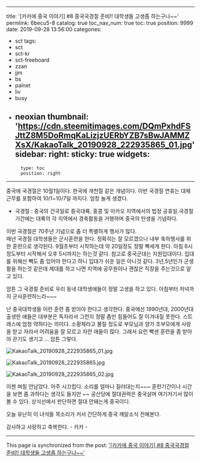 
---
title: '[카카에 중국 이야기] #8 중국국경절 준비!! 대학생들 고생좀 하는구나~~'
permlink: 6becu5-8
catalog: true
toc_nav_num: true
toc: true
position: 9999
date: 2019-09-28 13:56:00
categories:
- sct
tags:
- sct
- sct-kr
- sct-freeboard
- zzan
- jjm
- bs
- palnet
- liv
- busy
- neoxian
thumbnail: 'https://cdn.steemitimages.com/DQmPxhdFSJttZ8M5DoRmqKaLizjzUERbYZB7sBwJAMMZXsX/KakaoTalk_20190928_222935865_01.jpg'
sidebar:
    right:
        sticky: true
widgets:
    -
        type: toc
        position: right
---


중국에 국경절은 10월1일이다.  한국에 개천절 같은 개념이다.
이번 국경절 연휴는 대체근무를 포함하여 10/1~10/7일 까지다. 
엄청 놀게 생겼다.  

- 국경절 : 중국의 건국일로 중국대륙, 홍콩 및 마카오 지역에서의 법정 공휴일.국경절 기간에는 대륙의 각 지역에서 경축활동을 거행하며 중국의 탄생을 기념하다. 


이번 국경절은 70주년 기념으로 좀 더 특별하게 행사가 많다.  
매년 국경절 대학생들은 군사훈련을 한다.  정확히는 잘 모르겠으나 내부 축하행사를 위한 훈련으로 생각된다.
9월초부터 시작하는데 약 20일정도 정말 빡세게 한다.  아침 6시 정도부터 시작해서 오후 5시까지는 하는것 같다. 참고로 중국군대는 지원입대이다.   입대를 위해선 빽도 좀 있어야 한다고 하니 입대가 쉬운 일은 아니것 같다.  3년,5년인가 군생활을 하는것 같은데 제대를 하고 나면 지역에 공무원이나 괜찮은 직장을 주는것으로 알고 있다. 

암튼 그 국경절 준비로  우리 동네 대학생애들이 정말 고생을 하고 있다. 아침부터 저녁까지 군사훈련하느라~~~

난 중국대학생들 이런 훈련 좀 받아야 한다고 생각한다. 
중국에선 1990년대, 2000년대 출생한 애들은 대부분은 독자라서 그런지 정말 좀만 힘들어도 잘 이겨내질 못한다. 스트레스에 엄청 약하다는 의미다.  소황제라고 불릴 정도로 부모님과 양가  조부모에게 사랑을 받고 자라서 어려움을 잘 모르고 자란 애들이 많다.  그래서 요런 빡센 훈련을 좀  받아야 끈기도 생기고 ...  암튼 그렇다. 


![KakaoTalk_20190928_222935865_01.jpg](https://cdn.steemitimages.com/DQmPxhdFSJttZ8M5DoRmqKaLizjzUERbYZB7sBwJAMMZXsX/KakaoTalk_20190928_222935865_01.jpg)

![KakaoTalk_20190928_222935865.jpg](https://cdn.steemitimages.com/DQmPtMzxKxD3R7Qhy847J7fUAEvekxdNxrrUGrVmekY1Niv/KakaoTalk_20190928_222935865.jpg)

![KakaoTalk_20190928_222935865_02.jpg](https://cdn.steemitimages.com/DQmbjJgiYdcRrja2pfhrQ6BgF6RYmNdPn5czja25S97j8Yp/KakaoTalk_20190928_222935865_02.jpg)

이젠 며칠 안남았다.  아주 시끄럽다.  소리를 얼마나 질러대는지~~~
훈련기간이나 시간을 보면 좀 과하다는 생각도 들지만 ~~  공산당에 절대권력은 중국살며 여기저기서 많이 볼 수 있다. 상식선에서 판단하면 절대 안돼는게 중국이다.  

오늘 유난히 이 녀석들 목소리가 커서 간단하게 중국 깨알소식 전해본다. 

감사하고 사랑하고 축복한다. - 카카 -

- - -

This page is synchronized from the post: ['[카카에 중국 이야기] #8 중국국경절 준비!! 대학생들 고생좀 하는구나~~'](https://steemit.com/@kibumh/6becu5-8)
